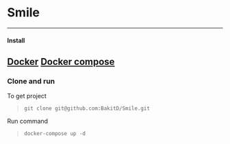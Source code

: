 # Smile
---
#### Install

[Docker](https://docs.docker.com/install/)
[Docker compose](https://docs.docker.com/compose/install/)
---
### Clone and run
To get project
> `git clone git@github.com:BakitD/Smile.git`

Run command
> `docker-compose up -d`
